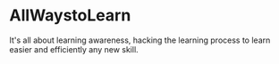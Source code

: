 # AllWaystoLearn
It's all about learning awareness, hacking the learning process to learn easier and efficiently any new skill.
